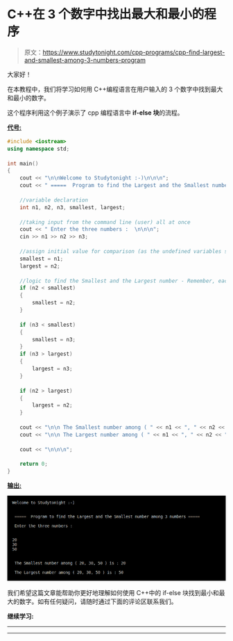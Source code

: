 # C++在 3 个数字中找出最大和最小的程序

> 原文：<https://www.studytonight.com/cpp-programs/cpp-find-largest-and-smallest-among-3-numbers-program>

大家好！

在本教程中，我们将学习如何用 C++编程语言在用户输入的 3 个数字中找到最大和最小的数字。

这个程序利用这个例子演示了 cpp 编程语言中 **if-else 块**的流程。

<u>**代号:**</u>

```cpp
#include <iostream>
using namespace std;

int main()
{
    cout << "\n\nWelcome to Studytonight :-)\n\n\n";
    cout << " =====  Program to find the Largest and the Smallest number among 3 numbers ===== \n\n";

    //variable declaration
    int n1, n2, n3, smallest, largest;

    //taking input from the command line (user) all at once
    cout << " Enter the three numbers :  \n\n\n";
    cin >> n1 >> n2 >> n3;

    //assign initial value for comparison (as the undefined variables store a random value)
    smallest = n1;
    largest = n2;

    //logic to find the Smallest and the Largest number - Remember, each variable stores only the latest value inserted into it.
    if (n2 < smallest)
    {
        smallest = n2;
    }

    if (n3 < smallest)
    {
        smallest = n3;
    }
    if (n3 > largest)
    {
        largest = n3;
    }

    if (n2 > largest)
    {
        largest = n2;
    }

    cout << "\n\n The Smallest number among ( " << n1 << ", " << n2 << ", " << n3 << " ) is : " << smallest;
    cout << "\n\n The Largest number among ( " << n1 << ", " << n2 << ", " << n3 << " ) is : " << largest;

    cout << "\n\n\n";

    return 0;
} 
```

<u>**输出:**</u>

![C++ largest and smallest](img/a19867b2c8dc4d4a6af37ea7350fbbaf.png)

我们希望这篇文章能帮助你更好地理解如何使用 C++中的 if-else 块找到最小和最大的数字。如有任何疑问，请随时通过下面的评论区联系我们。

**继续学习:**

* * *

* * *